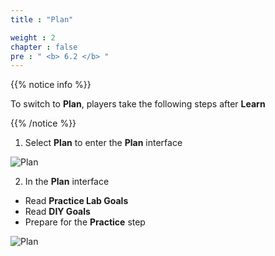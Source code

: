 ```yaml
---
title : "Plan"

weight : 2
chapter : false
pre : " <b> 6.2 </b> "
---
```


{{% notice info %}}

To switch to **Plan**, players take the following steps after **Learn**

{{% /notice %}}

1. Select **Plan** to enter the **Plan** interface

![Plan](/images/6-ec2connect/6.2-plan/1-plan.png)

2. In the **Plan** interface

- Read **Practice Lab Goals**
- Read **DIY Goals**
- Prepare for the **Practice** step

![Plan](/images/6-ec2connect/6.2-plan/2-plan.png)
